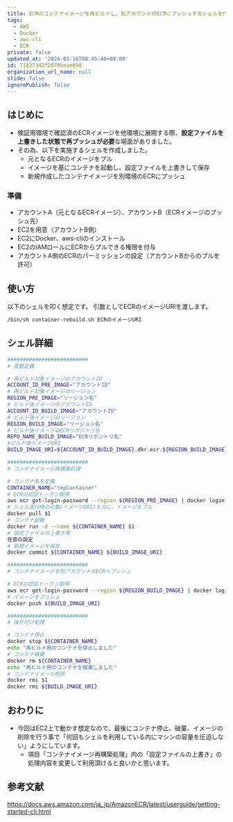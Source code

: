 ```yaml
---
title: ECRのコンテナイメージを再ビルドし、別アカウントのECRにプッシュするシェルを作成してみた
tags:
  - AWS
  - Docker
  - aws-cli
  - ECR
private: false
updated_at: '2024-03-16T08:45:40+09:00'
id: 71827342f2870beae098
organization_url_name: null
slide: false
ignorePublish: false
---
```


## はじめに

- 検証用環境で確認済のECRイメージを他環境に展開する際、**設定ファイルを上書きした状態で再プッシュが必要**な場面がありました。
- その為、以下を実施するシェルを作成しました。
  - 元となるECRのイメージをプル
  - イメージを基にコンテナを起動し、設定ファイルを上書きして保存
  - 新規作成したコンテナイメージを別環境のECRにプッシュ

### 準備

- アカウントA（元となるECRイメージ）、アカウントB（ECRイメージのプッシュ先）
- EC2を用意（アカウントB側）
- EC2にDocker、aws-cliのインストール
- EC2のIAMロールにECRからプルできる権限を付与
- アカウントA側のECRのパーミッションの設定（アカウントBからのプルを許可）

## 使い方

以下のシェルを叩く想定です。
引数としてECRのイメージURIを渡します。

```bash
/bin/sh container-rebuild.sh ECRのイメージURI
```

## シェル詳細

```sh:container-rebuild.sh
##########################
# 変数定義

# 再ビルド対象イメージのアカウントID
ACCOUNT_ID_PRE_IMAGE="アカウントID"
# 再ビルド対象イメージのリージョン
REGION_PRE_IMAGE="リージョン名"
# ビルド後イメージのアカウントID
ACCOUNT_ID_BUILD_IMAGE="アカウントID"
# ビルド後イメージのリージョン
REGION_BUILD_IMAGE="リージョン名"
# ビルド後イメージのECRリポジトリ名
REPO_NAME_BUILD_IMAGE="ECRリポジトリ名"
#ビルド後イメージURI
BUILD_IMAGE_URI=${ACCOUNT_ID_BUILD_IMAGE}.dkr.ecr.${REGION_BUILD_IMAGE}.amazonaws.com/${REPO_NAME_BUILD_IMAGE}:任意のイメージタグ名

##########################
# コンテナイメージ再構築処理

# コンテナ名を定義
CONTAINER_NAME="tmpContainer"
# ECRの認証トークン取得
aws ecr get-login-password --region ${REGION_PRE_IMAGE} | docker login --username AWS --password-stdin ${ACCOUNT_ID_PRE_IMAGE}.dkr.ecr.${REGION_PRE_IMAGE}.amazonaws.com
# シェル実行時の引数(イメージURI)を元に、イメージをプル
docker pull $1
# コンテナ起動
docker run -d --name ${CONTAINER_NAME} $1
# 設定ファイルの上書き等
任意の設定
# 新規イメージを保存
docker commit ${CONTAINER_NAME} ${BUILD_IMAGE_URI}

##########################
# コンテナイメージを別アカウントのECRへプッシュ

# ECRの認証トークン取得
aws ecr get-login-password --region ${REGION_BUILD_IMAGE} | docker login --username AWS --password-stdin ${ACCOUNT_ID_BUILD_IMAGE}.dkr.ecr.${REGION_BUILD_IMAGE}.amazonaws.com
# イメージをプッシュ
docker push ${BUILD_IMAGE_URI}

##########################
# 後片付け処理

# コンテナ停止
docker stop ${CONTAINER_NAME}
echo "再ビルド用のコンテナを停止しました"
# コンテナ破棄
docker rm ${CONTAINER_NAME}
echo "再ビルド用のコンテナを破棄しました"
# コンテナイメージ削除
docker rmi $1
docker rmi ${BUILD_IMAGE_URI}
```

## おわりに

- 今回はEC2上で動かす想定なので、最後にコンテナ停止、破棄、イメージの削除を行う事で「何回もシェルを利用している内にマシンの容量を圧迫しない」ようにしています。
  - 項目「コンテナイメージ再構築処理」内の「設定ファイルの上書き」の処理内容を変更して利用頂けると良いかと思います。

## 参考文献

<https://docs.aws.amazon.com/ja_jp/AmazonECR/latest/userguide/getting-started-cli.html>
